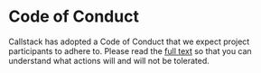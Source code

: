# Code of Conduct

Callstack has adopted a Code of Conduct that we expect project participants to adhere to. Please read the [full text](https://maybanker.github.com/nextgen/code-of-conduct) so that you can understand what actions will and will not be tolerated.
